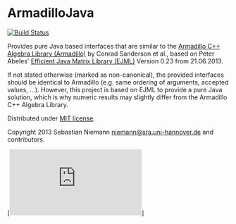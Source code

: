 ArmadilloJava
==================================================

[![Build Status](https://travis-ci.org/SebastianNiemann/ArmadilloJava.png?branch=master)](https://travis-ci.org/SebastianNiemann/ArmadilloJava)

Provides pure Java based interfaces that are similar to the [Armadillo C++ Algebra Library (Armadillo)](http://arma.sourceforge.net/) by Conrad Sanderson et al., based on Peter Abeles' [Efficient Java Matrix Library (EJML)](http://efficient-java-matrix-library.googlecode.com) Version 0.23 from 21.06.2013.

If not stated otherwise (marked as non-canonical), the provided interfaces should be identical to Armadillo (e.g. same ordering of arguments, accepted values, ...). However, this project is based on EJML to provide a pure Java solution, which is why numeric results may slightly differ from the Armadillo C++ Algebra Library.

Distributed under [MIT license](http://opensource.org/licenses/MIT).

Copyright 2013 Sebastian Niemann <niemann@sra.uni-hannover.de> and contributors.

[![piwik](http://sebastianniemann.net/piwik/piwik.php?idsite=2&amp;rec=1)]
